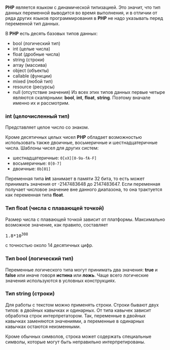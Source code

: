 **PHP** является языком с динамической типизацией. Это значит, что тип данных переменной выводится во время выполнения, и в отличии от ряда других языков программирования в **PHP** не надо указывать перед переменной тип данных.

В **PHP** есть десять базовых типов данных:
- bool (логический тип)
- int (целые числа)
- float (дробные числа)
- string (строки)
- array (массива)
- object (объекты)
- callable (функции)
- mixed (любой тип)
- resource (ресурсы)
- null (отсутствие значения)
Из всех этих типов данных первые четыре являются скалярными: **bool**, **int**, **float**, **string**. Поэтому вначале именно их и рассмотрим.

### int (целочисленный тип)
Представляет целое число со знаком.

Кроме десятичных целых чисел **PHP** обладает возможностью использовать также двоичные, восьмеричные и шестнадцатеричные числа. Шаблоны чисел для других систем:
- шестнадцатеричные: ```0[xX][0-9a-fA-F]```
- восьмеричные: ```0[0-7]```
- двоичные: ```0b[01]```

Переменная типа **int** занимает в памяти 32 бита, то есть может принимать значения от -2147483648 до 2147483647. Если переменная получает числовое значение вне данного диапазона, то она трактуется как переменная типа **float**.

### Тип **float** (числа с плавающей точкой)
Размер числа с плавающей точкой зависит от платформы. Максимально возможное значение, как правило, составляет <pre>1.8*10<sup>308</sup></pre> с точностью около 14 десятичных цифр.

### Тип **bool** (логический тип)
Переменные логического типа могут принимать два значения:  **true** и **false** или иначе говоря **истина** или **ложь**. Чаще всего логические значения используются в условных конструкциях.

### Тип **string** (строки)
Для работы с текстом можно применять строки. Строки бывают двух типов: в двойных кавычках и одинарных. От типа кавычек зависит обработка строк интерпретатором. Так, переменные в двойных кавычках заменяются значениями, а переменные в одинарных кавычках остаются неизменными.

Кроме обычных символов, строка может содержать специальные символы, которые могут быть неправильно интерпретированы.

